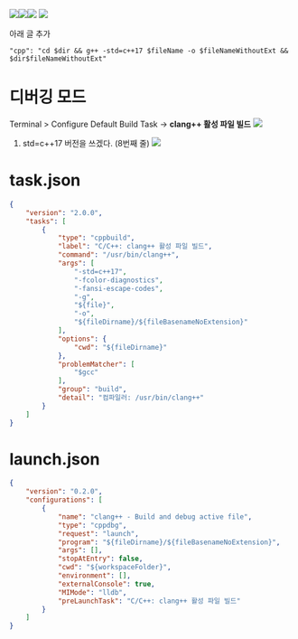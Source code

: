 ![](https://blog.kakaocdn.net/dn/cVwo87/btr2xSGmPDY/Uzei7AFFlOVDsMHS0oSaWk/img.png)![](https://blog.kakaocdn.net/dn/cYGEeN/btr2FgTEoYN/M78d4kZlfXHGDgw4XIvK5K/img.png)![](https://blog.kakaocdn.net/dn/qNfCp/btr2FhZhMZb/GrQT1TrV46KL2oxEmywyj0/img.png)
![](https://blog.kakaocdn.net/dn/bUGGZt/btr2CvYoBIR/e4t24LAFJjWcLK93zoe3a0/img.png)

아래 글 추가
```
"cpp": "cd $dir && g++ -std=c++17 $fileName -o $fileNameWithoutExt && $dir$fileNameWithoutExt"
```


# 디버깅 모드
Terminal > Configure Default Build Task -> **clang++ 활성 파일 빌드**
![](https://blog.kakaocdn.net/dn/tEhlW/btr2Fdo572w/fQQiOPAV5iOhQSeo7gRQ5k/img.png)

1) std=c++17 버전을 쓰겠다. (8번째 줄)
![](https://blog.kakaocdn.net/dn/bRvkW6/btr2xSsQDHE/deFZ5hRz89VrYK8mDMiSt1/img.png)
# task.json
```json
{
	"version": "2.0.0",
	"tasks": [
		{
			"type": "cppbuild",
			"label": "C/C++: clang++ 활성 파일 빌드",
			"command": "/usr/bin/clang++",
			"args": [
				"-std=c++17",
				"-fcolor-diagnostics",
				"-fansi-escape-codes",
				"-g",
				"${file}",
				"-o",
				"${fileDirname}/${fileBasenameNoExtension}"
			],
			"options": {
				"cwd": "${fileDirname}"
			},
			"problemMatcher": [
				"$gcc"
			],
			"group": "build",
			"detail": "컴파일러: /usr/bin/clang++"
		}
	]
}
```

# launch.json
```json
{
	"version": "0.2.0",
	"configurations": [
		{
			"name": "clang++ - Build and debug active file",
			"type": "cppdbg",
			"request": "launch",
			"program": "${fileDirname}/${fileBasenameNoExtension}",
			"args": [],
			"stopAtEntry": false,
			"cwd": "${workspaceFolder}",
			"environment": [],
			"externalConsole": true,
			"MIMode": "lldb",
			"preLaunchTask": "C/C++: clang++ 활성 파일 빌드"
		}
	]
}
```